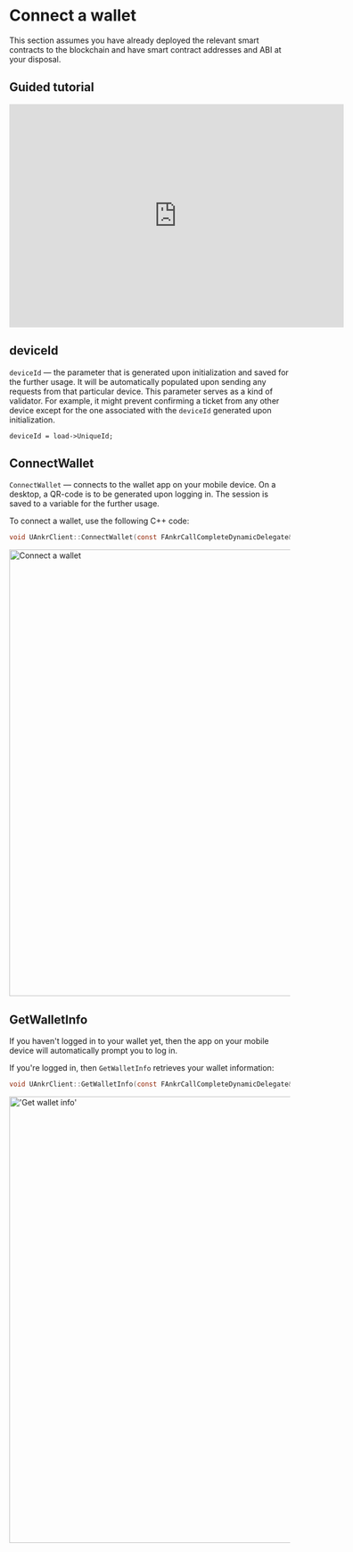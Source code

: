 # Connect a wallet

This section assumes you have already deployed the relevant smart contracts to the blockchain and have smart contract addresses and ABI at your disposal.

## Guided tutorial

<iframe width="600" height="400" src="https://www.youtube.com/embed/O8FAOFPvDUs" title="YouTube video player" frameborder="0" allow="accelerometer; autoplay; clipboard-write; encrypted-media; gyroscope; picture-in-picture" allowfullscreen></iframe>

## deviceId

`deviceId` — the parameter that is generated upon initialization and saved for the further usage. It will be automatically populated upon sending any requests from that particular device. This parameter serves as a kind of validator. For example, it might prevent confirming a ticket from any other device except for the one associated with the `deviceId` generated upon initialization.

```
deviceId = load->UniqueId;
```

## ConnectWallet

`ConnectWallet` — connects to the wallet app on your mobile device. On a desktop, a QR-code is to be generated upon logging in. The session is saved to a variable for the further usage.

To connect a wallet, use the following C++ code:

```c plus
void UAnkrClient::ConnectWallet(const FAnkrCallCompleteDynamicDelegate& Result);
```

<img src="/docs/gaming/connect-wallet-unreal.png" alt="Connect a wallet" class="responsive-pic" width="800" />

## GetWalletInfo

If you haven't logged in to your wallet yet, then the app on your mobile device will automatically prompt you to log in.

If you're logged in, then  `GetWalletInfo` retrieves your wallet information:

```c plus
void UAnkrClient::GetWalletInfo(const FAnkrCallCompleteDynamicDelegate& Result);
```

<img src="/docs/gaming/get-wallet-info-unreal.png" alt="'Get wallet info'" class="responsive-pic" width="800" />